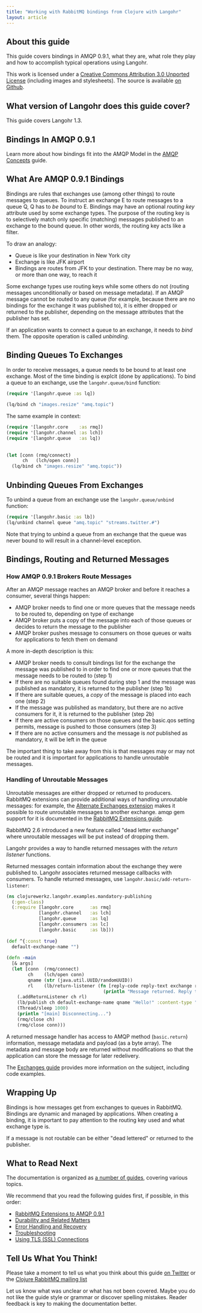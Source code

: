 ```yaml
---
title: "Working with RabbitMQ bindings from Clojure with Langohr"
layout: article
---
```


## About this guide

This guide covers bindings in AMQP 0.9.1, what they are, what role they play and how to accomplish typical operations using Langohr.

This work is licensed under a <a rel="license" href="http://creativecommons.org/licenses/by/3.0/">Creative Commons Attribution 3.0 Unported License</a>
(including images and stylesheets). The source is available [on Github](https://github.com/clojurewerkz/langohr.docs).


## What version of Langohr does this guide cover?

This guide covers Langohr 1.3.


## Bindings In AMQP 0.9.1

Learn more about how bindings fit into the AMQP Model in the [AMQP Concepts](http://www.rabbitmq.com/tutorials/amqp-concepts.html) guide.


## What Are AMQP 0.9.1 Bindings

Bindings are rules that exchanges use (among other things) to route messages to queues. To instruct an exchange E to route messages to a queue Q,
Q has to *be bound* to E. Bindings may have an optional *routing key* attribute used by some exchange types. The purpose of the routing key is to selectively
match only specific (matching) messages published to an exchange to the bound queue. In other words, the routing key acts like a filter.

To draw an analogy:

 * Queue is like your destination in New York city
 * Exchange is like JFK airport
 * Bindings are routes from JFK to your destination. There may be no way, or more than one way, to reach it

Some exchange types use routing keys while some others do not (routing messages unconditionally or based on message metadata). If an AMQP message cannot
be routed to any queue (for example, because there are no bindings for the exchange it was published to), it is either dropped or returned to the publisher,
depending on the message attributes that the publisher has set.

If an application wants to connect a queue to an exchange, it needs to *bind* them. The opposite operation is called *unbinding*.


## Binding Queues To Exchanges

In order to receive messages, a queue needs to be bound to at least one exchange. Most of the time binding is explcit (done by applications). To bind a queue to an exchange,
use the `langohr.queue/bind` function:

``` clojure
(require '[langohr.queue :as lq])
 
(lq/bind ch "images.resize" "amq.topic")
```

The same example in context:

``` clojure
(require '[langohr.core    :as rmq])
(require '[langohr.channel :as lch])
(require '[langohr.queue   :as lq])
 
 
(let [conn (rmq/connect)
      ch   (lch/open conn)]
  (lq/bind ch "images.resize" "amq.topic"))
```


## Unbinding Queues From Exchanges

To unbind a queue from an exchange use the `langohr.queue/unbind` function:

``` clojure
(require '[langohr.basic :as lb])
(lq/unbind channel queue "amq.topic" "streams.twitter.#")
```

Note that trying to unbind a queue from an exchange that the queue was never bound to will
result in a channel-level exception.


## Bindings, Routing and Returned Messages

### How AMQP 0.9.1 Brokers Route Messages

After an AMQP message reaches an AMQP broker and before it reaches a consumer, several things happen:

 * AMQP broker needs to find one or more queues that the message needs to be routed to, depending on type of exchange
 * AMQP broker puts a copy of the message into each of those queues or decides to return the message to the publisher
 * AMQP broker pushes message to consumers on those queues or waits for applications to fetch them on demand

A more in-depth description is this:

 * AMQP broker needs to consult bindings list for the exchange the message was published to in order to find one or more queues that the message needs to be routed to (step 1)
 * If there are no suitable queues found during step 1 and the message was published as mandatory, it is returned to the publisher (step 1b)
 * If there are suitable queues, a _copy_ of the message is placed into each one (step 2)
 * If the message was published as mandatory, but there are no active consumers for it, it is returned to the publisher (step 2b)
 * If there are active consumers on those queues and the basic.qos setting permits, message is pushed to those consumers (step 3)
 * If there are no active consumers and the message is *not* published as mandatory, it will be left in the queue

The important thing to take away from this is that messages may or may not be routed and it is important for applications to handle unroutable messages.

### Handling of Unroutable Messages

Unroutable messages are either dropped or returned to producers. RabbitMQ extensions can provide additional ways of handling unroutable messages: for example,
the [Alternate Exchanges extension](http://www.rabbitmq.com/extensions.html#alternate-exchange) makes it possible to route unroutable
messages to another exchange. amqp gem support for it is documented in the [RabbitMQ Extensions guide](/articles/extensions.html).

RabbitMQ 2.6 introduced a new feature called "dead letter exchange" where unroutable messages will be put instead of dropping them.

Langohr provides a way to handle returned messages with the *return listener* functions.

Returned messages contain information about the exchange they were published to. Langohr associates
returned message callbacks with consumers. To handle returned messages, use `langohr.basic/add-return-listener`:

``` clojure
(ns clojurewerkz.langohr.examples.mandatory-publishing
  (:gen-class)
  (:require [langohr.core      :as rmq]
            [langohr.channel   :as lch]
            [langohr.queue     :as lq]
            [langohr.consumers :as lc]
            [langohr.basic     :as lb]))
 
(def ^{:const true}
  default-exchange-name "")
 
(defn -main
  [& args]
  (let [conn  (rmq/connect)
        ch    (lch/open conn)
        qname (str (java.util.UUID/randomUUID))
        rl    (lb/return-listener (fn [reply-code reply-text exchange routing-key properties body]
                                    (println "Message returned. Reply text: " reply-text)))]
    (.addReturnListener ch rl)
    (lb/publish ch default-exchange-name qname "Hello!" :content-type "text/plain" :mandatory true)
    (Thread/sleep 1000)
    (println "[main] Disconnecting...")
    (rmq/close ch)
    (rmq/close conn)))
```

A returned message handler has access to AMQP method (`basic.return`) information, message metadata and payload (as a byte array).
The metadata and message body are returned without modifications so that the application can store the message for later redelivery.

The [Exchanges guide](/articles/exchanges.html) provides more information on the subject, including code examples.




## Wrapping Up

Bindings is how messages get from exchanges to queues in RabbitMQ. Bindings are dynamic and managed by applications.
When creating a binding, it is important to pay attention to the routing key used and what exchange type is.

If a message is not routable can be either "dead lettered" or returned to the publisher.


## What to Read Next

The documentation is organized as [a number of guides](/articles/guides.html), covering various topics.

We recommend that you read the following guides first, if possible, in this order:

 * [RabbitMQ Extensions to AMQP 0.9.1](/articles/rabbitmq_extensions.html)
 * [Durability and Related Matters](/articles/durability.html)
 * [Error Handling and Recovery](/articles/error_handling.html)
 * [Troubleshooting](/articles/troubleshooting.html)
 * [Using TLS (SSL) Connections](/articles/tls.html)



## Tell Us What You Think!

Please take a moment to tell us what you think about this guide [on Twitter](http://twitter.com/clojurewerkz) or the [Clojure RabbitMQ mailing list](https://groups.google.com/forum/#!forum/clojure-rabbitmq)

Let us know what was unclear or what has not been covered. Maybe you do not like the guide style or grammar or discover spelling mistakes. Reader feedback is key to making the documentation better.
